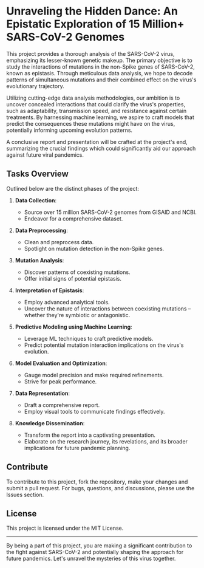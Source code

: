 # Unraveling the Hidden Dance: An Epistatic Exploration of 15 Million+ SARS-CoV-2 Genomes

This project provides a thorough analysis of the SARS-CoV-2 virus, emphasizing its lesser-known genetic makeup. The primary objective is to study the interactions of mutations in the non-Spike genes of SARS-CoV-2, known as epistasis. Through meticulous data analysis, we hope to decode patterns of simultaneous mutations and their combined effect on the virus's evolutionary trajectory.

Utilizing cutting-edge data analysis methodologies, our ambition is to uncover concealed interactions that could clarify the virus's properties, such as adaptability, transmission speed, and resistance against certain treatments. By harnessing machine learning, we aspire to craft models that predict the consequences these mutations might have on the virus, potentially informing upcoming evolution patterns.

A conclusive report and presentation will be crafted at the project's end, summarizing the crucial findings which could significantly aid our approach against future viral pandemics.

## Tasks Overview

Outlined below are the distinct phases of the project:

1. **Data Collection**:  
   - Source over 15 million SARS-CoV-2 genomes from GISAID and NCBI.
   - Endeavor for a comprehensive dataset.

2. **Data Preprocessing**:  
   - Clean and preprocess data.
   - Spotlight on mutation detection in the non-Spike genes.

3. **Mutation Analysis**:  
   - Discover patterns of coexisting mutations.
   - Offer initial signs of potential epistasis.

4. **Interpretation of Epistasis**:  
   - Employ advanced analytical tools.
   - Uncover the nature of interactions between coexisting mutations – whether they're symbiotic or antagonistic.

5. **Predictive Modeling using Machine Learning**:  
   - Leverage ML techniques to craft predictive models.
   - Predict potential mutation interaction implications on the virus's evolution.

6. **Model Evaluation and Optimization**:  
   - Gauge model precision and make required refinements.
   - Strive for peak performance.

7. **Data Representation**:  
   - Draft a comprehensive report.
   - Employ visual tools to communicate findings effectively.

8. **Knowledge Dissemination**:  
   - Transform the report into a captivating presentation.
   - Elaborate on the research journey, its revelations, and its broader implications for future pandemic planning.

## Contribute

To contribute to this project, fork the repository, make your changes and submit a pull request. For bugs, questions, and discussions, please use the Issues section.

## License

This project is licensed under the MIT License.

---

By being a part of this project, you are making a significant contribution to the fight against SARS-CoV-2 and potentially shaping the approach for future pandemics. Let's unravel the mysteries of this virus together.
